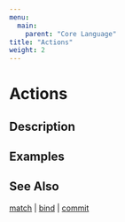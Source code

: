 ```yaml
---
menu:
  main:
    parent: "Core Language"
title: "Actions"
weight: 2
---
```



# Actions

## Description

## Examples

## See Also

[match](../match) | [bind](../bind) | [commit](../commit)